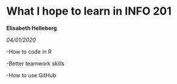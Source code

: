 # What I hope to learn in INFO 201

**Elisabeth Helleberg**

*04/01/2020*

-How to code in R

-Better teamwork skills

-How to use GitHub

